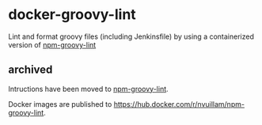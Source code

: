 # docker-groovy-lint

Lint and format groovy files (including Jenkinsfile) by using a containerized version of [npm-groovy-lint](https://github.com/nvuillam/npm-groovy-lint)

## archived

Intructions have been moved to [npm-groovy-lint](https://github.com/nvuillam/npm-groovy-lint).

Docker images are published to https://hub.docker.com/r/nvuillam/npm-groovy-lint.
